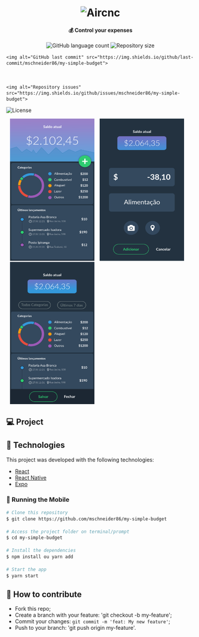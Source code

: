 <h1 align="center">
    <img alt="Aircnc" src="assets_github/logo.png" width="250px" />
</h1>

<h4 align="center">
   💰 Control your expenses
</h4>

<p align="center">
  <img alt="GitHub language count" src="https://img.shields.io/github/languages/count/mschneider86/my-simple-budget.svg">

  <img alt="Repository size" src="https://img.shields.io/github/repo-size/mschneider86/my-simple-budget.svg">
  

    <img alt="GitHub last commit" src="https://img.shields.io/github/last-commit/mschneider86/my-simple-budget">


  
    <img alt="Repository issues" src="https://img.shields.io/github/issues/mschneider86/my-simple-budget">

  <img alt="License" src="https://img.shields.io/badge/license-MIT-brightgreen">
</p>

<p >  
  <img alt="Mobile" style="margin-left:10px" src="github_assets/image1.webp" width="226px" height="380px">
  <img alt="Mobile" style="margin-left:10px" src="github_assets/image2.webp" width="226px" height="380px">
  <img alt="Mobile" style="margin-left:10px" src="github_assets/image3.webp" width="226px" height="380px">
</p>

## 💻 Project

## :rocket: Technologies

This project was developed with the following technologies:

- [React](https://reactjs.org)
- [React Native](https://facebook.github.io/react-native/)
- [Expo](https://expo.io/)

### 🧭 Running the Mobile

```bash
# Clone this repository
$ git clone https://github.com/mschneider86/my-simple-budget

# Access the project folder on terminal/prompt
$ cd my-simple-budget

# Install the dependencies
$ npm install ou yarn add

# Start the app
$ yarn start

```

## 🤔 How to contribute

- Fork this repo;
- Create a branch with your feature: 'git checkout -b my-feature';
- Commit your changes: `git commit -m 'feat: My new feature'`;
- Push to your branch: 'git push origin my-feature'.
